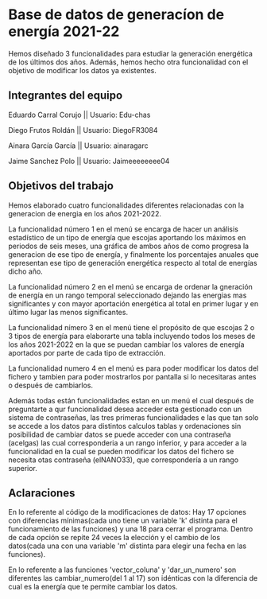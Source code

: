 # Base de datos de generacíon de energía 2021-22

Hemos diseñado 3 funcionalidades para estudiar la generación energética de los últimos dos años. Además, hemos hecho otra funcionalidad con el objetivo de modificar los datos ya existentes.


## Integrantes del equipo

Eduardo Carral Corujo || 
Usuario: Edu-chas

Diego Frutos Roldán ||
Usuario: DiegoFR3084

Ainara García García ||
Usuario: ainaragarc

Jaime Sanchez Polo ||
Usuario: Jaimeeeeeeee04


## Objetivos del trabajo
Hemos elaborado cuatro funcionalidades diferentes relacionadas con la generacion de energia en los años 2021-2022. 

La funcionalidad número 1 en el menú se encarga de hacer un análisis estadístico de un tipo de energía que escojas aportando los máximos en periodos de seis meses, una gráfica de ambos años de como progresa la generacion de ese tipo de energía, y finalmente los porcentajes anuales que representan ese tipo de generación energética respecto al total de energías dicho año.

La funcionalidad número 2 en el menú se encarga de ordenar la gneración de energía en un rango temporal seleccionado dejando las energias mas significantes y con mayor aportación energética al total en primer lugar y en último lugar las menos significantes.

La funcionalidad nímero 3 en el menú tiene el propósito de que escojas 2 o 3 tipos de energía para elaborarte una tabla incluyendo todos los meses de los años 2021-2022 en la que se puedan cambiar los valores de energía aportados por parte de cada tipo de extracción.

La funcionalidad numero 4 en el menú es para poder modificar los datos del fichero y tambien para poder mostrarlos por pantalla si lo necesitaras antes o después de cambiarlos.

Además todas están funcionalidades estan en un menú el cual después de preguntarte a qur funcionalidad desea acceder esta gestionado con un sistema de contraseñas, las tres primeras funcionalidades e  las que tan solo se accede a los datos para distintos calculos tablas y ordenaciones sin posibilidad de cambiar datos se puede acceder con una contraseña (acelgas) las cual corresponderia a un rango inferior, y para acceder a la funcionalidad en la cual se pueden modificar los datos del fichero se necesita otas contraseña (elNANO33), que correspondería a un rango superior.



## Aclaraciones

En lo referente al código de la modificaciones de datos: 
Hay 17 opciones con diferencias mínimas(cada uno tiene un variable 'k' distinta para el funcionamiento de las funciones)  y una 18 para cerrar el programa. Dentro de cada opción se repite 24 veces la elección y el cambio de los datos(cada una con una variable 'm' distinta para elegir una fecha en las funciones).

En lo referente a las funciones 'vector_coluna'  y  'dar_un_numero' son diferentes las cambiar_numero(del 1 al 17) son idénticas con la diferencia de cual es la energía que te permite cambiar los datos.
